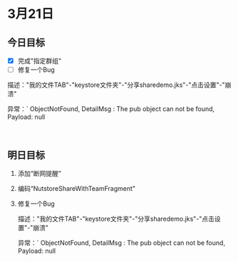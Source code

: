 # 3月21日

## 今日目标



- [x] 完成"指定群组"
- [ ] 修复一个Bug

描述："我的文件TAB"-"keystore文件夹"-"分享sharedemo.jks"-"点击设置"-"崩溃"

异常：` ObjectNotFound, DetailMsg : The pub object can not be found, Payload: null

​

## 明日目标

1. 添加“断网提醒”

2. 编码“NutstoreShareWithTeamFragment”

3. 修复一个Bug

   描述："我的文件TAB"-"keystore文件夹"-"分享sharedemo.jks"-"点击设置"-"崩溃"

   异常：` ObjectNotFound, DetailMsg : The pub object can not be found, Payload: null

   ​

